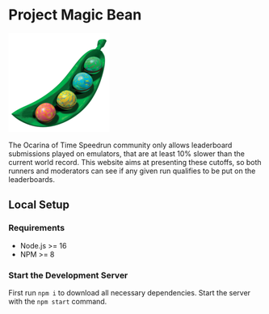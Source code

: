 # Project Magic Bean

![Magic Bean](https://github.com/scaramangado/magic-bean/blob/main/src/assets/magic-bean-small.png?raw=true)

The Ocarina of Time Speedrun community only allows leaderboard submissions played on emulators, that are at least 10% slower than the current world record. This website aims at presenting these cutoffs, so both runners and moderators can see if any given run qualifies to be put on the leaderboards.

## Local Setup

### Requirements

* Node.js >= 16
* NPM >= 8

### Start the Development Server

First run `npm i` to download all necessary dependencies. Start the server with the `npm start` command.
